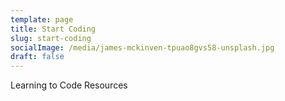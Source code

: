 ```yaml
---
template: page
title: Start Coding
slug: start-coding
socialImage: /media/james-mckinven-tpuao8gvs58-unsplash.jpg
draft: false
---
```

Learning to Code Resources